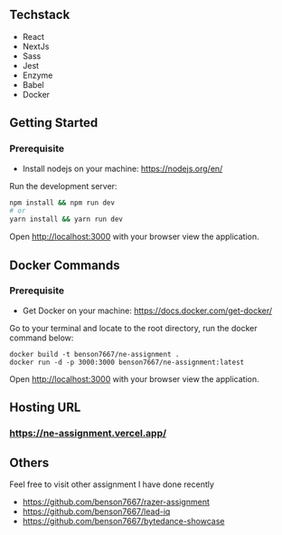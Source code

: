 ## Techstack
- React
- NextJs
- Sass
- Jest
- Enzyme
- Babel
- Docker

## Getting Started
### Prerequisite
- Install nodejs on your machine: https://nodejs.org/en/

Run the development server:

```bash
npm install && npm run dev
# or
yarn install && yarn run dev
```

Open [http://localhost:3000](http://localhost:3000) with your browser view the application.

## Docker Commands
### Prerequisite
- Get Docker on your machine: https://docs.docker.com/get-docker/

Go to your terminal and locate to the root directory, run the docker command below:
```
docker build -t benson7667/ne-assignment .
docker run -d -p 3000:3000 benson7667/ne-assignment:latest
```
Open [http://localhost:3000](http://localhost:3000) with your browser view the application.

## Hosting URL
### https://ne-assignment.vercel.app/

## Others
Feel free to visit other assignment I have done recently
- https://github.com/benson7667/razer-assignment
- https://github.com/benson7667/lead-iq
- https://github.com/benson7667/bytedance-showcase
